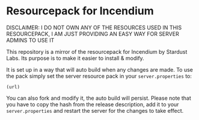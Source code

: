 # Resourcepack for Incendium

DISCLAIMER: I DO NOT OWN ANY OF THE RESOURCES USED IN THIS RESOURCEPACK, I AM JUST PROVIDING AN EASY WAY FOR SERVER ADMINS TO USE IT

This repository is a mirror of the resourcepack for Incendium by Stardust Labs.
Its purpose is to make it easier to install & modify.

It is set up in a way that will auto build when any changes are made.
To use the pack simply set the server resource pack in your `server.properties` to:

```
(url)
```

You can also fork and modify it, the auto build will persist.
Please note that you have to copy the hash from the release description, add it to your `server.properties`
and restart the server for the changes to take effect.
